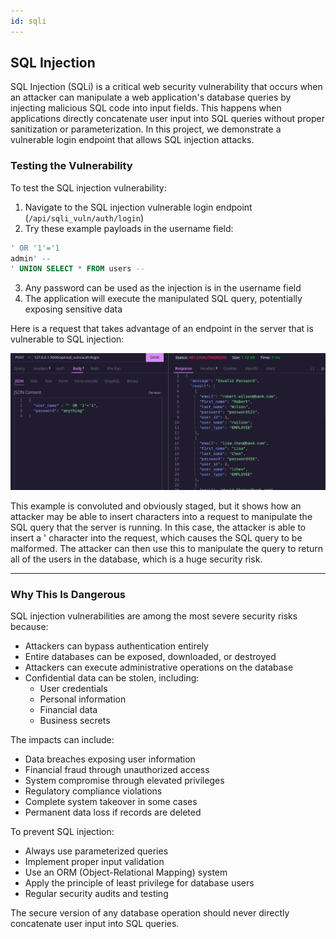 ```yaml
---
id: sqli
---
```


## SQL Injection

SQL Injection (SQLi) is a critical web security vulnerability that occurs when an attacker can manipulate a web application's database queries by injecting malicious SQL code into input fields. This happens when applications directly concatenate user input into SQL queries without proper sanitization or parameterization. In this project, we demonstrate a vulnerable login endpoint that allows SQL injection attacks.


### Testing the Vulnerability

To test the SQL injection vulnerability:

1. Navigate to the SQL injection vulnerable login endpoint (`/api/sqli_vuln/auth/login`)
2. Try these example payloads in the username field:
```sql
' OR '1'='1
admin' --
' UNION SELECT * FROM users --
```
3. Any password can be used as the injection is in the username field
4. The application will execute the manipulated SQL query, potentially exposing sensitive data

Here is a request that takes advantage of an endpoint in the server that is vulnerable to SQL injection:

<p align="center">
  <img src="../images/sql_1.png">
</p>

This example is convoluted and obviously staged, but it shows how an attacker may be able to insert characters into a request to manipulate the SQL query that the server is running. In this case, the attacker is able to insert a ' character into the request, which causes the SQL query to be malformed. The attacker can then use this to manipulate the query to return all of the users in the database, which is a huge security risk.

---

### Why This Is Dangerous

SQL injection vulnerabilities are among the most severe security risks because:
- Attackers can bypass authentication entirely
- Entire databases can be exposed, downloaded, or destroyed
- Attackers can execute administrative operations on the database
- Confidential data can be stolen, including:
  - User credentials
  - Personal information
  - Financial data
  - Business secrets

The impacts can include:
- Data breaches exposing user information
- Financial fraud through unauthorized access
- System compromise through elevated privileges
- Regulatory compliance violations
- Complete system takeover in some cases
- Permanent data loss if records are deleted

To prevent SQL injection:
- Always use parameterized queries
- Implement proper input validation
- Use an ORM (Object-Relational Mapping) system
- Apply the principle of least privilege for database users
- Regular security audits and testing

The secure version of any database operation should never directly concatenate user input into SQL queries.